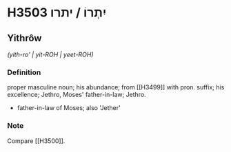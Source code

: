 # H3503 יִתְרוֹ / יתרו

## Yithrôw

_(yith-ro' | yit-ROH | yeet-ROH)_

### Definition

proper masculine noun; his abundance; from [[H3499]] with pron. suffix; his excellence; Jethro, Moses' father-in-law; Jethro.

- father-in-law of Moses; also 'Jether'


### Note

Compare [[H3500]].

